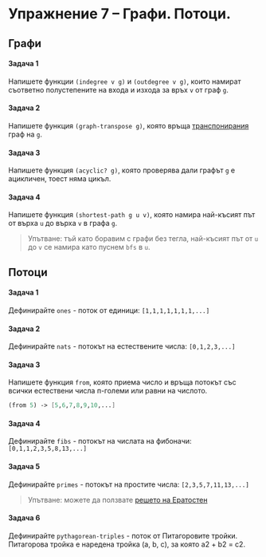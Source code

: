 # Упражнение 7 – Графи. Потоци.

## Графи
#### Задача 1
Напишете функции `(indegree v g)` и `(outdegree v g)`,
които намират съответно полустепените на входа и изхода за връх `v` от граф `g`.

#### Задача 2
Напишете функция `(graph-transpose g)`,
която връща [транспонирания][t1] граф на `g`.

[t1]: https://en.wikipedia.org/wiki/Transpose_graph

#### Задача 3
Напишете функция `(acyclic? g)`,
която проверява дали графът `g` е ацикличен, тоест няма цикъл.

#### Задача 4
Напишете функция `(shortest-path g u v)`,
която намира най-късият път от върха `u` до върха `v` в графа `g`.
> Упътване: тъй като боравим с графи без тегла, най-късият път от `u` до `v` се намира като пуснем `bfs` в `u`.

## Потоци
#### Задача 1
Дефинирайте `ones` - поток от единици: `[1,1,1,1,1,1,1,...]`

#### Задача 2
Дефинирайте `nats` - потокът на естествените числа: `[0,1,2,3,...]`

#### Задача 3
Напишете функция `from`, която приема число и връща потокът със всички естествени числа п-големи или равни на числото.
```scheme
(from 5) -> [5,6,7,8,9,10,...]
```

#### Задача 4
Дефинирайте `fibs` - потокът на числата на фибоначи: `[0,1,1,2,3,5,8,13,...]`

#### Задача 5
Дефинирайте `primes` - потокът на простите числа: `[2,3,5,7,11,13,...]`
> Упътване: можете да ползвате [решето на Ератостен][sieve]

[sieve]: https://en.wikipedia.org/wiki/Sieve_of_Eratosthenes

#### Задача 6
Дефинирайте `pythagorean-triples` - поток от Питагоровите тройки. Питагорова тройка е наредена тройка (a, b, c), за която a2 + b2 = c2.
